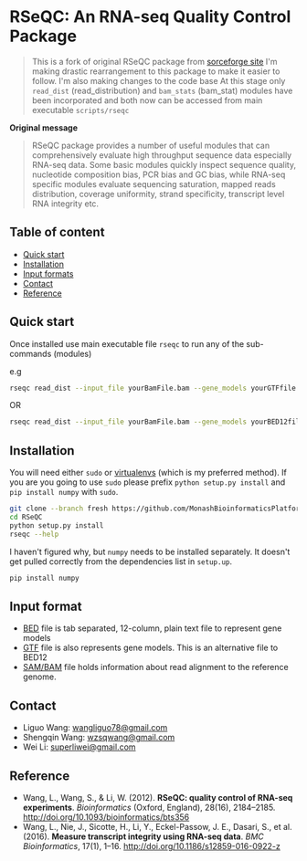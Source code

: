 # RSeQC: An RNA-seq Quality Control Package

> This is a fork of original RSeQC package from [sorceforge site](http://rseqc.sourceforge.net)
> I'm making drastic rearrangement to this package to make it easier to follow. I'm also making changes to the code base
> At this stage only `read_dist` (read_distribution) and `bam_stats` (bam_stat) modules have been incorporated and both now can be accessed from main executable `scripts/rseqc` 

**Original message**

> RSeQC package provides a number of useful modules that can comprehensively evaluate high
> throughput sequence data especially RNA-seq data. Some basic modules quickly inspect sequence
> quality, nucleotide composition bias, PCR bias and GC bias, while RNA-seq specific modules
> evaluate sequencing saturation, mapped reads distribution, coverage uniformity, strand specificity, transcript level RNA integrity etc.

## Table of content

- [Quick start](#quick-start)
- [Installation](#installation)
- [Input formats](#input-format)
- [Contact](#contact)
- [Reference](#reference)

## Quick start

Once installed use main executable file `rseqc` to run any of the sub-commands (modules)

e.g

```BASH
rseqc read_dist --input_file yourBamFile.bam --gene_models yourGTFfile.gtf
```

OR

```BASH
rseqc read_dist --input_file yourBamFile.bam --gene_models yourBED12file.bed --file_type bed
```

## Installation
 
You will need either `sudo` or [virtualenvs](ttp://docs.python-guide.org/en/latest/dev/virtualenvs/) (which is my preferred method). If you are you going to use `sudo` please prefix `python setup.py install` and `pip install numpy` with `sudo`.

```BASH
git clone --branch fresh https://github.com/MonashBioinformaticsPlatform/RSeQC.git
cd RSeQC
python setup.py install
rseqc --help
```

I haven't figured why, but `numpy` needs to be installed separately. It doesn't get pulled correctly from the dependencies list in `setup.up`.

```BASH
pip install numpy
```

## Input format

- [BED](http://genome.ucsc.edu/FAQ/FAQformat.html) file is tab separated, 12-column, plain text file to represent gene models
- [GTF](http://mblab.wustl.edu/GTF22.html) file is also represents gene models. This is an alternative file to BED12
- [SAM/BAM](http://www.htslib.org/doc/sam.html) file holds information about read alignment to the reference genome. 

## Contact

- Liguo Wang: wangliguo78@gmail.com
- Shengqin Wang: wzsqwang@gmail.com
- Wei Li: superliwei@gmail.com 

## Reference

- Wang, L., Wang, S., & Li, W. (2012). **RSeQC: quality control of RNA-seq experiments**. *Bioinformatics* (Oxford, England), 28(16), 2184–2185. http://doi.org/10.1093/bioinformatics/bts356
- Wang, L., Nie, J., Sicotte, H., Li, Y., Eckel-Passow, J. E., Dasari, S., et al. (2016). **Measure transcript integrity using RNA-seq data**. *BMC Bioinformatics*, 17(1), 1–16. http://doi.org/10.1186/s12859-016-0922-z
